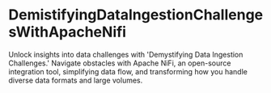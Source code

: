 # DemistifyingDataIngestionChallengesWithApacheNifi
Unlock insights into data challenges with 'Demystifying Data Ingestion Challenges.' Navigate obstacles with Apache NiFi, an open-source integration tool, simplifying data flow, and transforming how you handle diverse data formats and large volumes.
